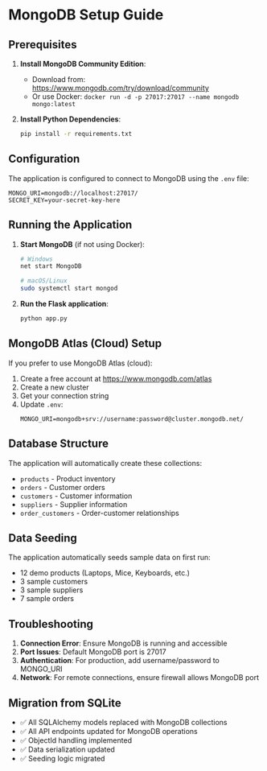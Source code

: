 # MongoDB Setup Guide

## Prerequisites

1. **Install MongoDB Community Edition**:
   - Download from: https://www.mongodb.com/try/download/community
   - Or use Docker: `docker run -d -p 27017:27017 --name mongodb mongo:latest`

2. **Install Python Dependencies**:
   ```bash
   pip install -r requirements.txt
   ```

## Configuration

The application is configured to connect to MongoDB using the `.env` file:

```env
MONGO_URI=mongodb://localhost:27017/
SECRET_KEY=your-secret-key-here
```

## Running the Application

1. **Start MongoDB** (if not using Docker):
   ```bash
   # Windows
   net start MongoDB
   
   # macOS/Linux
   sudo systemctl start mongod
   ```

2. **Run the Flask application**:
   ```bash
   python app.py
   ```

## MongoDB Atlas (Cloud) Setup

If you prefer to use MongoDB Atlas (cloud):

1. Create a free account at https://www.mongodb.com/atlas
2. Create a new cluster
3. Get your connection string
4. Update `.env`:
   ```env
   MONGO_URI=mongodb+srv://username:password@cluster.mongodb.net/
   ```

## Database Structure

The application will automatically create these collections:
- `products` - Product inventory
- `orders` - Customer orders
- `customers` - Customer information
- `suppliers` - Supplier information
- `order_customers` - Order-customer relationships

## Data Seeding

The application automatically seeds sample data on first run:
- 12 demo products (Laptops, Mice, Keyboards, etc.)
- 3 sample customers
- 3 sample suppliers
- 7 sample orders

## Troubleshooting

1. **Connection Error**: Ensure MongoDB is running and accessible
2. **Port Issues**: Default MongoDB port is 27017
3. **Authentication**: For production, add username/password to MONGO_URI
4. **Network**: For remote connections, ensure firewall allows MongoDB port

## Migration from SQLite

- ✅ All SQLAlchemy models replaced with MongoDB collections
- ✅ All API endpoints updated for MongoDB operations
- ✅ ObjectId handling implemented
- ✅ Data serialization updated
- ✅ Seeding logic migrated
